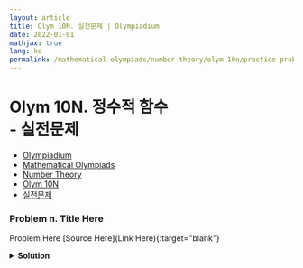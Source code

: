 ```yaml
---
layout: article
title: Olym 10N. 실전문제 | Olympiadium
date: 2022-01-01
mathjax: true
lang: ko
permalink: /mathematical-olympiads/number-theory/olym-10n/practice-problems/
---
```

# Olym 10N. 정수적 함수 <br> <ssup> - 실전문제</ssup>

<ul class="breadcrumb">
	<li><a href="{{ site.url }}">Olympiadium</a></li> 
	<li><a href="{{ site.url }}mathematical-olympiads/">Mathematical Olympiads</a></li> 
	<li><a href="{{ site.url }}mathematical-olympiads/number-theory/">Number Theory</a></li> 
	<li><a href="{{ site.url }}mathematical-olympiads/number-theory/olym-10n/">Olym 10N</a></li> 
	<li><a href="{{ site.url }}mathematical-olympiads/number-theory/olym-10n/practice-problems/">실전문제</a></li>
</ul>

### Problem n. Title Here
<blueboard> Problem Here </blueboard>
[Source Here](Link Here){:target="blank"}
<pinkborder><details>
<summary><b>Solution</b></summary>
Solution Here. 
</details></pinkborder>
